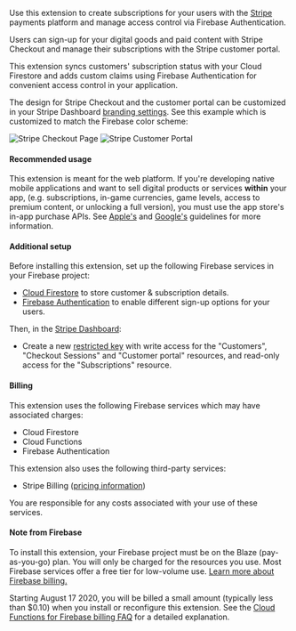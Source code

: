 Use this extension to create subscriptions for your users with the [Stripe](https://www.stripe.com/) payments platform and manage access control via Firebase Authentication.

Users can sign-up for your digital goods and paid content with Stripe Checkout and manage their subscriptions with the Stripe customer portal.

This extension syncs customers' subscription status with your Cloud Firestore and adds custom claims using Firebase Authentication for convenient access control in your application.

The design for Stripe Checkout and the customer portal can be customized in your Stripe Dashboard [branding settings](https://dashboard.stripe.com/settings/branding). See this example which is customized to match the Firebase color scheme:

![Stripe Checkout Page](https://storage.googleapis.com/stripe-subscriptions-firebase-screenshots/firebase-stripe-subs-checkout.png)
![Stripe Customer Portal](https://storage.googleapis.com/stripe-subscriptions-firebase-screenshots/firebase-stripe-subs-customer-portal.png)

#### Recommended usage

This extension is meant for the web platform. If you're developing native mobile applications and want to sell digital products or services **within** your app, (e.g. subscriptions, in-game currencies, game levels, access to premium content, or unlocking a full version), you must use the app store's in-app purchase APIs. See [Apple's](https://developer.apple.com/app-store/review/guidelines/#payments) and [Google's](https://support.google.com/googleplay/android-developer/answer/9858738?hl=en&ref_topic=9857752) guidelines for more information.

#### Additional setup

Before installing this extension, set up the following Firebase services in your Firebase project:

- [Cloud Firestore](https://firebase.google.com/docs/firestore) to store customer & subscription details.
- [Firebase Authentication](https://firebase.google.com/docs/auth) to enable different sign-up options for your users.

Then, in the [Stripe Dashboard](https://dashboard.stripe.com):

- Create a new [restricted key](https://stripe.com/docs/keys#limit-access) with write access for the "Customers", "Checkout Sessions" and "Customer portal" resources, and read-only access for the "Subscriptions" resource.

#### Billing

This extension uses the following Firebase services which may have associated charges:

- Cloud Firestore
- Cloud Functions
- Firebase Authentication

This extension also uses the following third-party services:

- Stripe Billing ([pricing information](https://stripe.com/pricing#billing-pricing))

You are responsible for any costs associated with your use of these services.

#### Note from Firebase

To install this extension, your Firebase project must be on the Blaze (pay-as-you-go) plan. You will only be charged for the resources you use. Most Firebase services offer a free tier for low-volume use. [Learn more about Firebase billing.](https://firebase.google.com/pricing)

Starting August 17 2020, you will be billed a small amount (typically less than \$0.10) when you install or reconfigure this extension. See the [Cloud Functions for Firebase billing FAQ](https://firebase.google.com/support/faq#expandable-15) for a detailed explanation.
